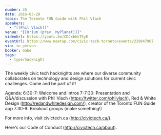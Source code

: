 ```yaml
---
number: 35
date: 2016-03-29
topic: The Toronto FUN Guide with Phil Vlach
speakers:
  - "[[Phil Vlach]]"
venue: "[[Orium (prev. MyPlanet)]]"
videoUrl: https://youtu.be/CDCxbkkT5yE
eventUrl: https://www.meetup.com/civic-tech-toronto/events/229047907
via: in-person
booker: Gabe
tags:
  - type/hacknight
---
```


The weekly civic tech hacknights are where our diverse community collaborates on technology and design solutions for current civic challenges. Come and be part of it!

Agenda:
6:30-7: Welcome and intros
7-7:30: Presentation and Q&A/discussion with Phil Vlach (https://twitter.com/philvlach), Red & White Design (http://redandwhitedesign.com/), creator of the Toronto FUN Guide app
7:30-9: Breakout groups (make something!)

For more info, visit civictech.ca (http://civictech.ca/).

Here's our Code of Conduct (http://civictech.ca/about).